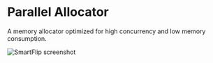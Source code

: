 Parallel Allocator
===================

A memory allocator optimized for high concurrency and low memory consumption.

![SmartFlip screenshot](http://www.gratianlup.com/documents/allocator_summary.png)  
